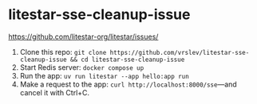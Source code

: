 # litestar-sse-cleanup-issue

https://github.com/litestar-org/litestar/issues/

1. Clone this repo: `git clone https://github.com/vrslev/litestar-sse-cleanup-issue && cd litestar-sse-cleanup-issue`
1. Start Redis server: `docker compose up`
1. Run the app: `uv run litestar --app hello:app run`
1. Make a request to the app: `curl http://localhost:8000/sse`—and cancel it with Ctrl+C.
